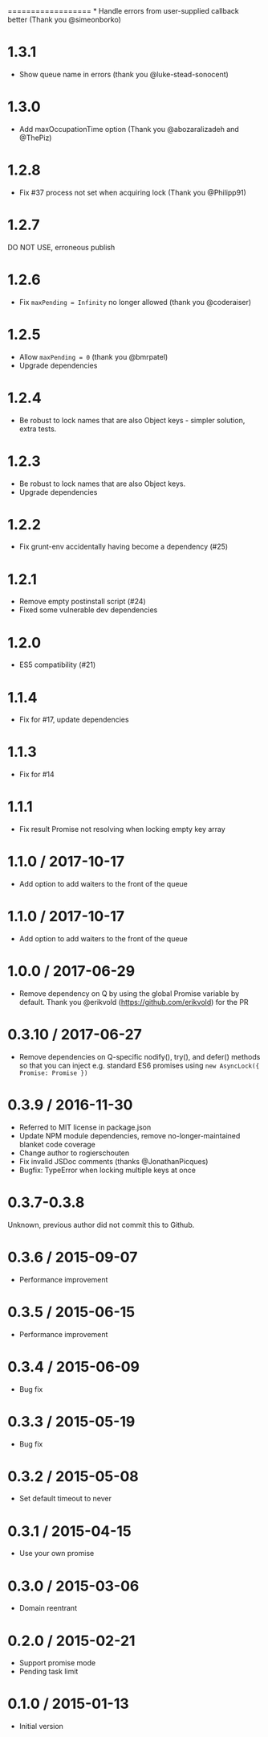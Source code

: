 <next>
==================
* Handle errors from user-supplied callback better (Thank you @simeonborko)


1.3.1
==================
* Show queue name in errors (thank you @luke-stead-sonocent)

1.3.0
==================
* Add maxOccupationTime option (Thank you @abozaralizadeh and @ThePiz)

1.2.8
==================
* Fix #37 process not set when acquiring lock (Thank you @Philipp91)

1.2.7
==================
DO NOT USE, erroneous publish

1.2.6
==================
* Fix `maxPending = Infinity` no longer allowed  (thank you @coderaiser)

1.2.5
==================
* Allow `maxPending = 0`  (thank you @bmrpatel)
* Upgrade dependencies

1.2.4
==================
* Be robust to lock names that are also Object keys - simpler solution, extra tests.

1.2.3
==================
* Be robust to lock names that are also Object keys.
* Upgrade dependencies

1.2.2
==================
* Fix grunt-env accidentally having become a dependency (#25)

1.2.1
==================
* Remove empty postinstall script (#24)
* Fixed some vulnerable dev dependencies

1.2.0
==================
* ES5 compatibility (#21)

1.1.4
==================
* Fix for #17, update dependencies

1.1.3
==================
* Fix for #14

1.1.1
==================
* Fix result Promise not resolving when locking empty key array

1.1.0 / 2017-10-17
==================
* Add option to add waiters to the front of the queue

1.1.0 / 2017-10-17
==================
* Add option to add waiters to the front of the queue

1.0.0 / 2017-06-29
==================
* Remove dependency on Q by using the global Promise variable by default. Thank you @erikvold (https://github.com/erikvold) for the PR

0.3.10 / 2017-06-27
==================
* Remove dependencies on Q-specific nodify(), try(), and defer() methods so that you can inject e.g. standard ES6 promises using `new AsyncLock({ Promise: Promise })`

0.3.9 / 2016-11-30
==================
* Referred to MIT license in package.json
* Update NPM module dependencies, remove no-longer-maintained blanket code coverage
* Change author to rogierschouten
* Fix invalid JSDoc comments (thanks @JonathanPicques)
* Bugfix: TypeError when locking multiple keys at once

0.3.7-0.3.8
==================
Unknown, previous author did not commit this to Github.

0.3.6 / 2015-09-07
==================
* Performance improvement

0.3.5 / 2015-06-15
==================
* Performance improvement

0.3.4 / 2015-06-09
==================
* Bug fix

0.3.3 / 2015-05-19
==================
* Bug fix

0.3.2 / 2015-05-08
==================
* Set default timeout to never

0.3.1 / 2015-04-15
==================
* Use your own promise

0.3.0 / 2015-03-06
==================
* Domain reentrant

0.2.0 / 2015-02-21
==================
* Support promise mode
* Pending task limit

0.1.0 / 2015-01-13
==================
* Initial version
